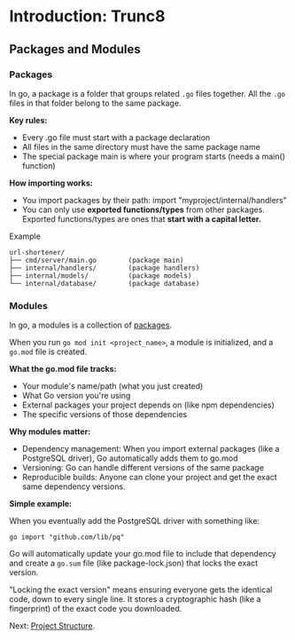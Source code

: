 # Introduction: Trunc8

## Packages and Modules

### Packages

In go, a package is a folder that groups related `.go` files together. All the `.go` files in that folder belong to the same package.

**Key rules:**

- Every .go file must start with a package declaration
- All files in the same directory must have the same package name
- The special package main is where your program starts (needs a main() function)

**How importing works:**

- You import packages by their path: import "myproject/internal/handlers"
- You can only use **exported functions/types** from other packages. Exported functions/types are ones that **start with a capital letter.**

Example

```
url-shortener/
├── cmd/server/main.go        (package main)
├── internal/handlers/        (package handlers)
├── internal/models/          (package models)
└── internal/database/        (package database)
```

### Modules

In go, a modules is a collection of [packages](#packages).

When you run `go mod init <project_name>`, a module is initialized, and a `go.mod` file is created.

**What the go.mod file tracks:**

- Your module's name/path (what you just created)
- What Go version you're using
- External packages your project depends on (like npm dependencies)
- The specific versions of those dependencies

**Why modules matter:**

- Dependency management: When you import external packages (like a PostgreSQL driver), Go automatically adds them to go.mod
- Versioning: Go can handle different versions of the same package
- Reproducible builds: Anyone can clone your project and get the exact same dependency versions.

**Simple example:**

When you eventually add the PostgreSQL driver with something like:

`go import "github.com/lib/pq"`

Go will automatically update your go.mod file to include that dependency and create a `go.sum` file (like package-lock.json) that locks the exact version.

"Locking the exact version" means ensuring everyone gets the identical code, down to every single line. It stores a cryptographic hash (like a fingerprint) of the exact code you downloaded.


Next: [Project Structure](/notes/project-structure.md).